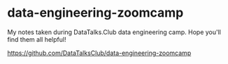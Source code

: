 # data-engineering-zoomcamp

My notes taken during DataTalks.Club data engineering camp.
Hope you'll find them all helpful!

https://github.com/DataTalksClub/data-engineering-zoomcamp